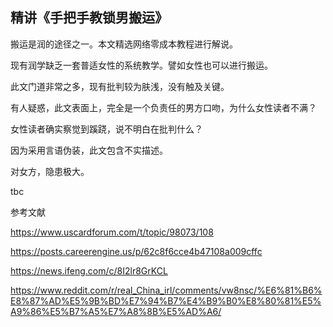 ## 精讲《手把手教锁男搬运》

搬运是润的途径之一。本文精选网络零成本教程进行解说。

现有润学缺乏一套普适女性的系统教学。譬如女性也可以进行搬运。

此文门道非常之多，现有批判较为肤浅，没有触及关键。

有人疑惑，此文表面上，完全是一个负责任的男方口吻，为什么女性读者不满？

女性读者确实察觉到蹊跷，说不明白在批判什么？

因为采用言语伪装，此文包含不实描述。

对女方，隐患极大。

tbc

参考文献

https://www.uscardforum.com/t/topic/98073/108

https://posts.careerengine.us/p/62c8f6cce4b47108a009cffc

https://news.ifeng.com/c/8I2lr8GrKCL

https://www.reddit.com/r/real_China_irl/comments/vw8nsc/%E6%81%B6%E8%87%AD%E5%9B%BD%E7%94%B7%E4%B9%B0%E8%80%81%E5%A9%86%E5%B7%A5%E7%A8%8B%E5%AD%A6/
